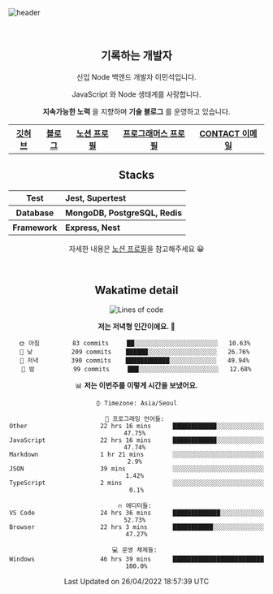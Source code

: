 ![header](https://capsule-render.vercel.app/api?type=rect&fontColor=f5f6fa&color=192a56&height=220&section=header&text=MinSeok%20Lee&fontSize=40)

&nbsp;

<h2 font-size="20px" align="center"> 기록하는 개발자 </h2>

<div align="center">
  
  <p>신입 Node 백앤드 개발자 이민석입니다.</p>
  <p>JavaScript 와 Node 생태계를 사랑합니다.</p>
  <p><strong>지속가능한 노력</strong> 을 지향하며 <strong>기술 블로그</strong> 를 운영하고 있습니다.</p>
  
  <p></p>
  <table>
    <tr>
      <th>
          <a href="https://github.com/unchaptered"> 깃허브 </a>
      </th>
      <th>
          <a href="https://velog.io/@unchapterd"> 블로그 </a>
      </th>
      <th>
          <a href="https://www.notion.so/9cf275a5af0441529ba7ba43f0d51f40"> 노션 프로필 </a>
      </th>
      <th>
          <a href="https://programmers.co.kr/pr/workstation19961002_3722"> 프로그래머스 프로필 </a>
      </th>
      <th>
          <a href="workstation19961002@gamil.com"> CONTACT 이메일 </a>
      </th>
    </tr>
  </table>
 

<h2 font-size="20px" align="center"> Stacks </h2>

<div align="center">
  <table font-weight="100">
    <tr>
      <th>Test</th>
      <th align="left">Jest, Supertest</th>
    </tr>
    <tr>
      <th>Database</th>
      <th align="left">MongoDB, PostgreSQL, Redis</th>
    </tr>
    <tr>
      <th>Framework</th>
      <th align="left">Express, Nest</th>
    </tr>
  </table>
  
  <footer> 자세한 내용은 <a href="https://band-queen-769.notion.site/9cf275a5af0441529ba7ba43f0d51f40">노션 프로필</a>을 참고해주세요 😀 </footer>
  
</div>
  
&nbsp;

<h2 font-size="20px" align="center"> Wakatime detail </h2>

<div align="center">

<!--START_SECTION:waka-->
![Lines of code](https://img.shields.io/badge/%EC%A0%80%EB%8A%94%20%EC%97%AC%ED%83%9C%EA%B9%8C%EC%A7%80%20-823%20Thousand%20%EC%A4%84%EC%9D%98%20%EC%BD%94%EB%93%9C%EB%A5%BC%20%EC%9E%91%EC%84%B1%ED%96%88%EC%96%B4%EC%9A%94.-blue)

**저는 저녁형 인간이에요. 🦉** 

```text
🌞 아침         83 commits     ██░░░░░░░░░░░░░░░░░░░░░░░   10.63% 
🌆 낮　         209 commits    ██████░░░░░░░░░░░░░░░░░░░   26.76% 
🌃 저녁         390 commits    ████████████░░░░░░░░░░░░░   49.94% 
🌙 밤　         99 commits     ███░░░░░░░░░░░░░░░░░░░░░░   12.68%

```


📊 **저는 이번주를 이렇게 시간을 보냈어요.** 

```text
⌚︎ Timezone: Asia/Seoul

💬 프로그래밍 언어들: 
Other                    22 hrs 16 mins      ████████████░░░░░░░░░░░░░   47.75% 
JavaScript               22 hrs 16 mins      ████████████░░░░░░░░░░░░░   47.74% 
Markdown                 1 hr 21 mins        ░░░░░░░░░░░░░░░░░░░░░░░░░   2.9% 
JSON                     39 mins             ░░░░░░░░░░░░░░░░░░░░░░░░░   1.42% 
TypeScript               2 mins              ░░░░░░░░░░░░░░░░░░░░░░░░░   0.1%

🔥 에디터들: 
VS Code                  24 hrs 36 mins      █████████████░░░░░░░░░░░░   52.73% 
Browser                  22 hrs 3 mins       ███████████░░░░░░░░░░░░░░   47.27%

💻 운영 체제들: 
Windows                  46 hrs 39 mins      █████████████████████████   100.0%

```


 Last Updated on 26/04/2022 18:57:39 UTC
<!--END_SECTION:waka-->
  
</div>

